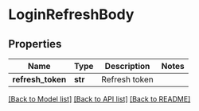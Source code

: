 # LoginRefreshBody

## Properties
Name | Type | Description | Notes
------------ | ------------- | ------------- | -------------
**refresh_token** | **str** | Refresh token | 

[[Back to Model list]](../README.md#documentation-for-models) [[Back to API list]](../README.md#documentation-for-api-endpoints) [[Back to README]](../README.md)

